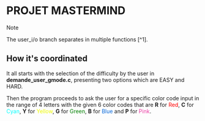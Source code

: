 # PROJET MASTERMIND

> [!NOTE]
>The user_i/o branch separates in multiple functions [^1].

## How it's coordinated

It all starts with the selection of the difficulty by the user in **demande_user_gmode.c**, presenting two options which are EASY and HARD.  

Then the program proceeds to ask the user for a specific color code input in the range of 4 letters with the given 6 color codes that are **R** for <span style="color:red;">Red</span>, **C** for <span style="color:Cyan;">Cyan</span>, **Y** for <span style="color:#edfa00;">Yellow</span>, **G** for <span style="color:green;">Green</span>, **B** for <span style="color:#0969DA;">Blue</span> and **P** for <span style="color:#ec3ca5;">Pink</span>.  